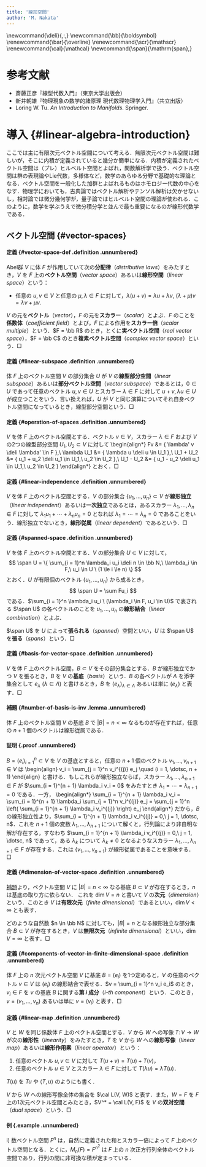 ```yaml
---
title: '線形空間'
author: 'M. Nakata'
---
```

\newcommand{\deli}{\,:\,}
\newcommand{\bb}{\boldsymbol}
\renewcommand{\bar}{\overline}
\renewcommand{\scr}{\mathscr}
\renewcommand{\cal}{\mathcal}
\newcommand{\span}{\mathrm{span}\,}

# 参考文献
- 斎藤正彦『線型代数入門』（東京大学出版会）
- 新井朝雄『物理現象の数学的諸原理 現代数理物理学入門』（共立出版）
- Loring W. Tu. *An Introduction to Manifolds*. Springer.

# 導入 {#linear-algebra-introduction}
ここでは主に有限次元ベクトル空間について考える．無限次元ベクトル空間は難しいが，そこに内積が定義されていると幾分か簡単になる．内積が定義されたベクトル空間は（プレ）ヒルベルト空間とよばれ，関数解析学で扱う．ベクトル空間は群の表現論やLie代数，多様体など，数学のあらゆる分野で基礎的な理論となる．ベクトル空間を一般化した加群とよばれるものはホモロジー代数の中心をなす．物理学においても，古典論ではベクトル解析やテンソル解析は欠かせないし，相対論では微分幾何学が，量子論ではヒルベルト空間の理論が使われる．このように，数学を学ぶうえで微分積分学と並んで最も重要になるのが線形代数学である．

## ベクトル空間 {#vector-spaces}

#### 定義 {#vector-space-def .definition .unnumbered}
Abel群 $V$ に体 $F$ が作用していて次の**分配律**（*distributive laws*）をみたすとき，$V$ を $F$ 上の**ベクトル空間**（*vector space*）あるいは**線形空間**（*linear space*）という：

- 任意の $u, v \in V$ と任意の $\mu, \lambda \in F$ に対して，$\lambda (u + v) = \lambda u + \lambda v,\ (\lambda + \mu) v = \lambda v + \mu v$.

$V$ の元を**ベクトル**（*vector*），$F$ の元を**スカラー**（*scalar*）とよぶ．$F$ のことを**係数体**（*coefficient field*）とよび，$F$ による作用を**スカラー倍**（*scalar multiple*）という．$F = \bb R$ のとき，とくに**実ベクトル空間**（*real vector space*），$F = \bb C$ のとき**複素ベクトル空間**（*complex vector space*）という．$\Box$

#### 定義 {#linear-subspace .definition .unnumbered}
体 $F$ 上のベクトル空間 $V$ の部分集合 $U$ が $V$ の**線型部分空間**（*linear subspace*）あるいは**部分ベクトル空間**（*vector subspace*）であるとは，$0 \in U$ であって任意のベクトル $u, v \in U$ とスカラー $\lambda \in F$ に対して $u + v, \lambda u \in U$ が成立つことをいう．言い換えれば，$U$ が $V$ と同じ演算についてそれ自身ベクトル空間になっているとき，線型部分空間という．$\Box$

#### 定義 {#operation-of-spaces .definition .unnumbered}
$V$ を体 $F$ 上のベクトル空間とする．ベクトル $v \in V$，スカラー $\lambda \in F$ および $V$ の2つの線型部分空間 $U_1, U_2 \subset V$ に対して
\begin{align*}
Fv &= \{ \lambda' v \deli \lambda' \in F \},\\
\lambda U_1 &= \{ \lambda u \deli u \in U_1 \},\\
U_1 + U_2 &= \{ u_1 + u_2 \deli u_1 \in U_1,\ u_2 \in U_2 \},\\
U_1 - U_2 &= \{ u_1 - u_2 \deli u_1 \in U_1,\ u_2 \in U_2 \}
\end{align*}
とおく．$\Box$

#### 定義 {#linear-independence .definition .unnumbered}
$V$ を体 $F$ 上のベクトル空間とする．$V$ の部分集合 $\{ u_1, \dotsc, u_n \} \subset V$ が**線形独立**（*linear independent*）あるいは**一次独立**であるとは，あるスカラー $\lambda_1, \dotsc, \lambda_n \in F$ に対して $\lambda_1 u_1 + \dotsb + \lambda_n u_n = 0$ となれば $\lambda_1 = \dotsb = \lambda_n = 0$ であることをいう．線形独立でないとき，**線形従属**（*linear dependent*）であるという．$\Box$

#### 定義 {#spanned-space .definition .unnumbered}
$V$ を体 $F$ 上のベクトル空間とする．$V$ の部分集合 $U \subset V$ に対して，
$$
\span U = \{ \sum_{i = 1}^n \lambda_i u_i \deli n \in \bb N,\ \lambda_i \in F,\ u_i \in U \ (1 \le i \le n) \}
$$
とおく．$U$ が有限個のベクトル $\{ u_1, \dotsc, u_n \}$ から成るとき，
$$
\span U = \sum Fu_i
$$
である．$\sum_{i = 1}^n \lambda_i u_i \ (\lambda_i \in F, u_i \in U)$ で表される $\span U$ の各ベクトルのことを $u_1, \dotsc, u_n$ の**線形結合**（*linear combination*）とよぶ．

$\span U$ を $U$ によって**張られる**（*spanned*）空間といい，$U$ は $\span U$ を**張る**（*spans*）という．$\Box$

#### 定義 {#basis-for-vector-space .definition .unnumbered}
$V$ を体 $F$ 上のベクトル空間，$B \subset V$ をその部分集合とする．$B$ が線形独立でかつ $V$ を張るとき，$B$ を $V$ の**基底**（*basis*）という．$B$ の各ベクトルが $\Lambda$ を添字集合として $e_\lambda \ (\lambda \in \Lambda)$ と書けるとき，$B$ を $(e_\lambda)_{\lambda \in \Lambda}$ あるいは単に $(e_\lambda)$ と表す．$\Box$

#### 補題 {#number-of-basis-is-inv .lemma .unnumbered}
体 $F$ 上のベクトル空間 $V$ の基底 $B$ で $|B| = n \lt \infty$ なるものが存在すれば，任意の $n + 1$ 個のベクトルは線形従属である．

#### 証明 {.proof .unnumbered}
$B = (e_i)_{i = 1}^n \subset V$ を $V$ の基底とすると，任意の $n + 1$ 個のベクトル $v_1, \dotsc, v_{n+1} \in V$ は
\begin{align}
v_i = \sum_{j = 1}^n v_i^{(j)} e_j \quad (i = 1, \dotsc, n + 1)
\end{align}
と書ける．もしこれらが線形独立ならば，スカラー $\lambda_1, \dotsc, \lambda_{n+1} \in F$ が $\sum_{i = 1}^{n + 1} \lambda_i v_i = 0$ をみたすとき $\lambda_1 = \dotsb = \lambda_{n + 1} = 0$ である．一方，
\begin{align*}
\sum_{i = 1}^{n + 1} \lambda_i v_i = \sum_{i = 1}^{n + 1} \lambda_i \sum_{j = 1}^n v_i^{(j)} e_j = \sum_{j = 1}^n \left( \sum_{i = 1}^{n + 1} \lambda_i v_i^{(j)} \right) e_j
\end{align*}
だから，$B$ の線形独立性より，$\sum_{i = 1}^{n + 1} \lambda_i v_i^{(j)} = 0,\ j = 1, \dotsc, n$．これを $n + 1$ 個の変数 $\lambda_1, \dotsc, \lambda_{n+1}$ について解くと，行列論により非自明な解が存在する，すなわち $\sum_{i = 1}^{n + 1} \lambda_i v_i^{(j)} = 0,\ j = 1, \dotsc, n$ であって，ある $\lambda_k$ について $\lambda_k \neq 0$ となるようなスカラー $\lambda_1, \dotsc, \lambda_{n+1} \in F$ が存在する．これは $\{ v_1, \dotsc, v_{n + 1} \}$ が線形従属であることを意味する．
$\Box$

#### 定義 {#dimension-of-vector-space .definition .unnumbered}
[補題](#number-of-basis-is-inv)より，ベクトル空間 $V$ に $|B| = n \lt \infty$ なる基底 $B \subset V$ が存在するとき，$n$ は基底の取り方に依らない．
これを $\dim V = n$ と書いて $V$ の**次元**（*dimension*）という．このとき $V$ は**有限次元**（*finite dimensional*）であるといい，$\dim V \lt \infty$ とも表す．

どのような自然数 $n \in \bb N$ に対しても，$|B| = n$ となる線形独立な部分集合 $B \subset V$ が存在するとき，$V$ は**無限次元**（*infinite dimensional*）といい，$\dim V = \infty$ と表す．$\Box$

#### 定義 {#components-of-vector-in-finite-dimensional-space .definition .unnumbered}
体 $F$ 上の $n$ 次元ベクトル空間 $V$ に基底 $B = (e_i)$ を1つ定めると，$V$ の任意のベクトル $v \in V$ は $(e_i)$ の線形結合で表せる．$v = \sum_{i = 1}^n v_i e_i$ のとき，$v_i \in F$ を $v$ の基底 $B$ に関する**第 $i$ 成分**（*$i$-th component*）という．このとき，$v = (v_1, \dotsc, v_n)$ あるいは単に $v = (v_i)$ と表す．$\Box$

#### 定義 {#linear-map .definition .unnumbered}
$V$ と $W$ を同じ係数体 $F$ 上のベクトル空間とする．$V$ から $W$ への写像 $T \colon V \to W$ が次の**線形性**（*linearity*）をみたすとき，$T$ を $V$ から $W$ への**線形写像**（*linear map*）あるいは**線形作用素**（*linear operator*）という：

1. 任意のベクトル $u, v \in V$ に対して $T(u + v) = T(u) + T(v)$，
2. 任意のベクトル $u \in V$ とスカラー $\lambda \in F$ に対して $T(\lambda u) = \lambda T(u)$．

$T(u)$ を $Tu$ や $\langle T, u \rangle$ のようにも書く．

$V$ から $W$ への線形写像全体の集合を $\cal L(V, W)$ と表す．また，$W = F$ を $F$ 上の1次元ベクトル空間とみたとき，$V^* = \cal L(V, F)$ を $V$ の**双対空間**（*dual space*）という．$\Box$

#### 例 {.example .unnumbered}

   i) 数ベクトル空間 $F^n$ は，自然に定義された和とスカラー倍によって $F$ 上のベクトル空間となる．とくに，$M_n(F) = F^{n^2}$ は $F$ 上の $n$ 次正方行列全体のベクトル空間であり，行列の間に非可換な積が定まっている．
